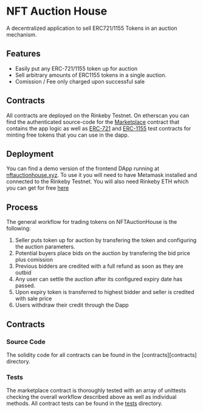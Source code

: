 # NFT Auction House

A decentralized application to sell ERC721/1155 Tokens in an auction mechanism.

## Features

- Easily put any ERC-721/1155 token up for auction
- Sell arbitrary amounts of ERC1155 tokens in a single auction.
- Comission / Fee only charged upon successful sale

## Contracts

All contracts are deployed on the Rinkeby Testnet.
On etherscan you can find the authenticated source-code for the [Marketplace](https://rinkeby.etherscan.io/address/0xDf0458f8F6e58CC7D08b7Bf002dC33f0A2642A93#code)
contract that contains the app logic as well as
[ERC-721](https://rinkeby.etherscan.io/address/0x4D7Fa1a52c2D42727Ca28f8f1e5FFB87C72B87A8#code)
and
[ERC-1155](https://rinkeby.etherscan.io/address/0xb050236550fB928F81DeBFEf7B7Af5b9d533Cd38#code) test
contracts for minting free tokens that you can use in the dapp.

## Deployment

You can find a demo version of the frontend DApp running at [nftauctionhouse.xyz](https://nftauctionhouse.xyz).
To use it you will need to have Metamask installed and connected to the Rinkeby Testnet.
You will also need Rinkeby ETH which you can get for free [here](https://faucet.rinkeby.io/)

## Process

The general workflow for trading tokens on NFTAuctionHouse is the following:

1. Seller puts token up for auction by transfering the token and configuring the auction parameters.
2. Potential buyers place bids on the auction by transfering the bid price plus comission
3. Previous bidders are credited with a full refund as soon as they are outbid
4. Any user can settle the auction after its configured expiry date has passed.
5. Upon expiry token is transferred to highest bidder and seller is credited with sale price
6. Users withdraw their credit through the Dapp

## Contracts
### Source Code
The solidity code for all contracts can be found in the [contracts][contracts] directory.

### Tests
The marketplace contract is thoroughly tested with an array of unittests checking the overall workflow described above 
as well as individual methods.
All contract tests can be found in the [tests](tests) directory.
